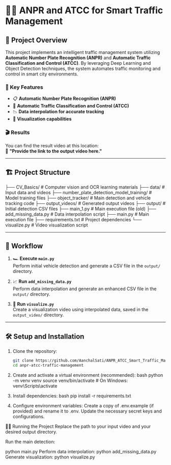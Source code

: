 # 🚗✨ ANPR and ATCC for Smart Traffic Management

## 🎀 Project Overview
This project implements an intelligent traffic management system utilizing **Automatic Number Plate Recognition (ANPR)** and **Automatic Traffic Classification and Control (ATCC)**. By leveraging Deep Learning and Object Detection techniques, the system automates traffic monitoring and control in smart city environments.

### 🌟 Key Features
- 📋 **Automatic Number Plate Recognition (ANPR)**
- 🚥 **Automatic Traffic Classification and Control (ATCC)**
- 📉 **Data interpolation for accurate tracking**
- 🎥 **Visualization capabilities**

### 🎬 Results
You can find the result video at this location:  
📂 **"Provide the link to the output video here."**

---

## 🏗️ Project Structure
├── CV_Basics/                                     # Computer vision and OCR learning materials 
├── data/                                          # Input data and videos 
├── number_plate_detection_model_training/         # Model training files 
├── object_tracker/                                # Main detection and vehicle tracking code 
├── output_videos/                                 # Generated output videos 
├── output/                                        # Initial detection CSV files 
├── main_1.py                                      # Main execution file (old) 
├── add_missing_data.py                            # Data interpolation script 
├── main.py                                        # Main execution file 
├── requirements.txt                               # Project dependencies 
└── visualize.py                                   # Video visualization script

---

## 🚀 Workflow
1. 🏎️ **Execute `main.py`**  
   Perform initial vehicle detection and generate a CSV file in the `output/` directory.

2. 📈 **Run `add_missing_data.py`**  
   Perform data interpolation and generate an enhanced CSV file in the `output/` directory.

3. 🎥 **Run `visualize.py`**  
   Create a visualization video using interpolated data, saved in the `output_video/` directory.

---

## 🛠️ Setup and Installation
1. Clone the repository:
   ```bash
   git clone https://github.com/AanchalSati/ANPR_ATCC_Smart_Traffic_Management.git
   cd anpr-atcc-traffic-management
   
2. Create and activate a virtual environment (recommended):
bash
python -m venv venv
source venv/bin/activate  # On Windows: venv\Scripts\activate

3. Install dependencies:
bash
pip install -r requirements.txt

4. Configure environment variables:
Create a copy of .env.example (if provided) and rename it to .env.
Update the necessary secret keys and configurations.

🏃‍♂️ Running the Project
Replace the path to your input video and your desired output directory.

Run the main detection:

python main.py
Perform data interpolation:
python add_missing_data.py
Generate visualization:
python visualize.py

